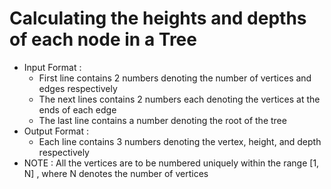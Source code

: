 # Calculating the heights and depths of each node in a Tree
- Input Format :
   - First line contains 2 numbers denoting the number of vertices and edges respectively
   - The next lines contains 2 numbers each denoting the vertices at the ends of each edge
   - The last line contains a number denoting the root of the tree
- Output Format :
   - Each line contains 3 numbers denoting the vertex, height, and depth respectively
- NOTE : All the vertices are to be numbered uniquely within the range [1, N] , where N denotes the number of vertices
